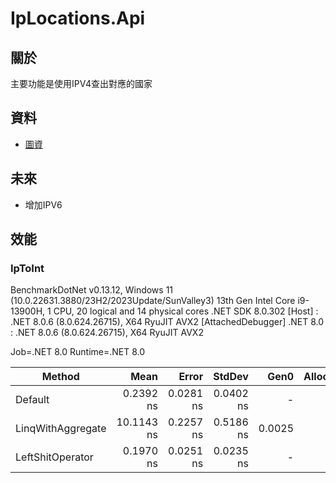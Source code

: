 # IpLocations.Api

## 關於
主要功能是使用IPV4查出對應的國家

## 資料
- [圖資](https://lite.ip2location.com/ip2location-lite)


## 未來
- 增加IPV6



## 效能
### IpToInt
BenchmarkDotNet v0.13.12, Windows 11 (10.0.22631.3880/23H2/2023Update/SunValley3)
13th Gen Intel Core i9-13900H, 1 CPU, 20 logical and 14 physical cores
.NET SDK 8.0.302
  [Host]   : .NET 8.0.6 (8.0.624.26715), X64 RyuJIT AVX2 [AttachedDebugger]
  .NET 8.0 : .NET 8.0.6 (8.0.624.26715), X64 RyuJIT AVX2

Job=.NET 8.0  Runtime=.NET 8.0

| Method | Mean       | Error     | StdDev    | Gen0   | Allocated |
|------- |-----------:|----------:|----------:|-------:|----------:|
| Default |  0.2392 ns | 0.0281 ns | 0.0402 ns |      - |         - |
| LinqWithAggregate | 10.1143 ns | 0.2257 ns | 0.5186 ns | 0.0025 |      32 B |
| LeftShitOperator |  0.1970 ns | 0.0251 ns | 0.0235 ns |      - |         - |